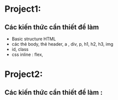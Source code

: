 # Project1:
## Các kiến thức cần thiết để làm
- Basic structure HTML
- các thẻ body, thẻ header, a , div, p, h1, h2, h3, img
- id, class
- css inline : flex,
# Project2:
## Các kiến thức cần thiết để làm :


